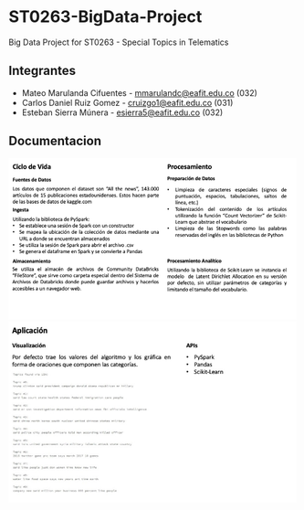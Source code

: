 # ST0263-BigData-Project

Big Data Project for ST0263 - Special Topics in Telematics

## Integrantes

- Mateo Marulanda Cifuentes - mmarulandc@eafit.edu.co (032)
- Carlos Daniel Ruiz Gomez - cruizgo1@eafit.edu.co (031)
- Esteban Sierra Múnera - esierra5@eafit.edu.co (032)

## Documentacion
![Diseño 1](./img/ReadMe_1.png)
![Diseño 2](./img/Readme_2.jpeg)
